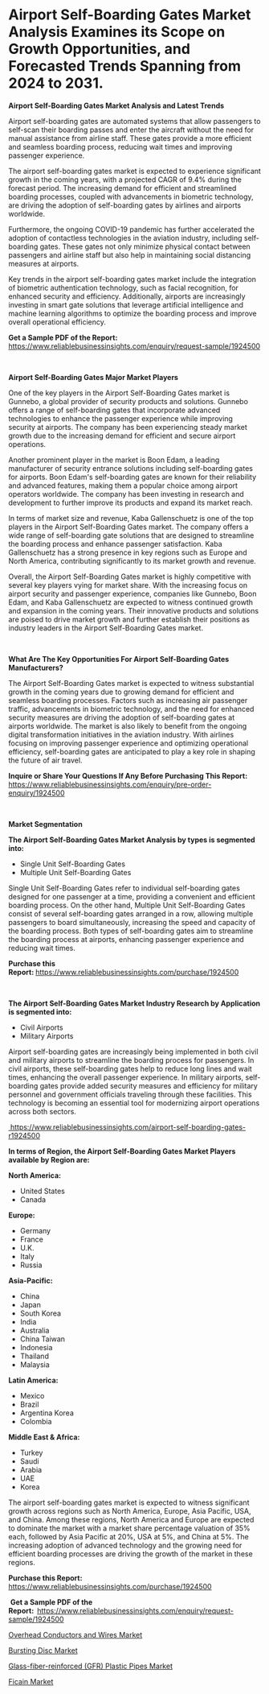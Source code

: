<p><h1>Airport Self-Boarding Gates Market Analysis Examines its Scope on Growth Opportunities, and Forecasted Trends Spanning from 2024 to 2031.</h1></p><p><strong>Airport Self-Boarding Gates Market Analysis and Latest Trends</strong></p>
<p><p>Airport self-boarding gates are automated systems that allow passengers to self-scan their boarding passes and enter the aircraft without the need for manual assistance from airline staff. These gates provide a more efficient and seamless boarding process, reducing wait times and improving passenger experience.</p><p>The airport self-boarding gates market is expected to experience significant growth in the coming years, with a projected CAGR of 9.4% during the forecast period. The increasing demand for efficient and streamlined boarding processes, coupled with advancements in biometric technology, are driving the adoption of self-boarding gates by airlines and airports worldwide.</p><p>Furthermore, the ongoing COVID-19 pandemic has further accelerated the adoption of contactless technologies in the aviation industry, including self-boarding gates. These gates not only minimize physical contact between passengers and airline staff but also help in maintaining social distancing measures at airports.</p><p>Key trends in the airport self-boarding gates market include the integration of biometric authentication technology, such as facial recognition, for enhanced security and efficiency. Additionally, airports are increasingly investing in smart gate solutions that leverage artificial intelligence and machine learning algorithms to optimize the boarding process and improve overall operational efficiency.</p></p>
<p><strong>Get a Sample PDF of the Report:&nbsp;</strong> <a href="https://www.reliablebusinessinsights.com/enquiry/request-sample/1924500">https://www.reliablebusinessinsights.com/enquiry/request-sample/1924500</a></p>
<p>&nbsp;</p>
<p><strong>Airport Self-Boarding Gates Major Market Players</strong></p>
<p><p>One of the key players in the Airport Self-Boarding Gates market is Gunnebo, a global provider of security products and solutions. Gunnebo offers a range of self-boarding gates that incorporate advanced technologies to enhance the passenger experience while improving security at airports. The company has been experiencing steady market growth due to the increasing demand for efficient and secure airport operations.</p><p>Another prominent player in the market is Boon Edam, a leading manufacturer of security entrance solutions including self-boarding gates for airports. Boon Edam's self-boarding gates are known for their reliability and advanced features, making them a popular choice among airport operators worldwide. The company has been investing in research and development to further improve its products and expand its market reach.</p><p>In terms of market size and revenue, Kaba Gallenschuetz is one of the top players in the Airport Self-Boarding Gates market. The company offers a wide range of self-boarding gate solutions that are designed to streamline the boarding process and enhance passenger satisfaction. Kaba Gallenschuetz has a strong presence in key regions such as Europe and North America, contributing significantly to its market growth and revenue.</p><p>Overall, the Airport Self-Boarding Gates market is highly competitive with several key players vying for market share. With the increasing focus on airport security and passenger experience, companies like Gunnebo, Boon Edam, and Kaba Gallenschuetz are expected to witness continued growth and expansion in the coming years. Their innovative products and solutions are poised to drive market growth and further establish their positions as industry leaders in the Airport Self-Boarding Gates market.</p></p>
<p>&nbsp;</p>
<p><strong>What Are The Key Opportunities For Airport Self-Boarding Gates Manufacturers?</strong></p>
<p><p>The Airport Self-Boarding Gates market is expected to witness substantial growth in the coming years due to growing demand for efficient and seamless boarding processes. Factors such as increasing air passenger traffic, advancements in biometric technology, and the need for enhanced security measures are driving the adoption of self-boarding gates at airports worldwide. The market is also likely to benefit from the ongoing digital transformation initiatives in the aviation industry. With airlines focusing on improving passenger experience and optimizing operational efficiency, self-boarding gates are anticipated to play a key role in shaping the future of air travel.</p></p>
<p><strong>Inquire or Share Your Questions If Any Before Purchasing This Report:</strong> <a href="https://www.reliablebusinessinsights.com/enquiry/pre-order-enquiry/1924500">https://www.reliablebusinessinsights.com/enquiry/pre-order-enquiry/1924500</a></p>
<p>&nbsp;</p>
<p><strong>Market Segmentation</strong></p>
<p><strong>The Airport Self-Boarding Gates Market Analysis by types is segmented into:</strong></p>
<p><ul><li>Single Unit Self-Boarding Gates</li><li>Multiple Unit Self-Boarding Gates</li></ul></p>
<p><p>Single Unit Self-Boarding Gates refer to individual self-boarding gates designed for one passenger at a time, providing a convenient and efficient boarding process. On the other hand, Multiple Unit Self-Boarding Gates consist of several self-boarding gates arranged in a row, allowing multiple passengers to board simultaneously, increasing the speed and capacity of the boarding process. Both types of self-boarding gates aim to streamline the boarding process at airports, enhancing passenger experience and reducing wait times.</p></p>
<p><strong>Purchase this Report:&nbsp;</strong><a href="https://www.reliablebusinessinsights.com/purchase/1924500">https://www.reliablebusinessinsights.com/purchase/1924500</a></p>
<p>&nbsp;</p>
<p><strong>The Airport Self-Boarding Gates Market Industry Research by Application is segmented into:</strong></p>
<p><ul><li>Civil Airports</li><li>Military Airports</li></ul></p>
<p><p>Airport self-boarding gates are increasingly being implemented in both civil and military airports to streamline the boarding process for passengers. In civil airports, these self-boarding gates help to reduce long lines and wait times, enhancing the overall passenger experience. In military airports, self-boarding gates provide added security measures and efficiency for military personnel and government officials traveling through these facilities. This technology is becoming an essential tool for modernizing airport operations across both sectors.</p></p>
<p><a href="https://www.reliablebusinessinsights.com/airport-self-boarding-gates-r1924500">&nbsp;https://www.reliablebusinessinsights.com/airport-self-boarding-gates-r1924500</a></p>
<p><strong>In terms of Region, the Airport Self-Boarding Gates Market Players available by Region are:</strong></p>
<p>
    <p> <strong> North America: </strong>
        <ul>
            <li>United States</li>
            <li>Canada</li>
        </ul>
        </p> 
    <p> <strong> Europe: </strong>
        <ul>
            <li>Germany</li>
            <li>France</li>
            <li>U.K.</li>
            <li>Italy</li>
            <li>Russia</li>
        </ul>
        </p> 
    <p> <strong> Asia-Pacific: </strong>
        <ul>
            <li>China</li>
            <li>Japan</li>
            <li>South Korea</li>
            <li>India</li>
            <li>Australia</li>
            <li>China Taiwan</li>
            <li>Indonesia</li>
            <li>Thailand</li>
            <li>Malaysia</li>
        </ul>
        </p> 
    <p> <strong> Latin America: </strong>
        <ul>
            <li>Mexico</li>
            <li>Brazil</li>
            <li>Argentina Korea</li>
            <li>Colombia</li>
        </ul>
        </p> 
    <p> <strong> Middle East & Africa: </strong>
        <ul>
            <li>Turkey</li>
            <li>Saudi</li>
            <li>Arabia</li>
            <li>UAE</li>
            <li>Korea</li>
        </ul>
    </p>
    </p>
<p><p>The airport self-boarding gates market is expected to witness significant growth across regions such as North America, Europe, Asia Pacific, USA, and China. Among these regions, North America and Europe are expected to dominate the market with a market share percentage valuation of 35% each, followed by Asia Pacific at 20%, USA at 5%, and China at 5%. The increasing adoption of advanced technology and the growing need for efficient boarding processes are driving the growth of the market in these regions.</p></p>
<p><strong>Purchase this Report: </strong><a href="https://www.reliablebusinessinsights.com/purchase/1924500">https://www.reliablebusinessinsights.com/purchase/1924500</a></p>
<p>&nbsp;<strong>Get a Sample PDF of the Report:&nbsp;&nbsp;</strong><a href="https://www.reliablebusinessinsights.com/enquiry/request-sample/1924500">https://www.reliablebusinessinsights.com/enquiry/request-sample/1924500</a></p>
<p><strong></strong></p>
<p><p><a href="https://medium.com/@richard.james09789/overhead-conductors-and-wires-market-analysis-report-global-insights-by-region-type-all-aluminum-e771f5252009">Overhead Conductors and Wires Market</a></p><p><a href="https://github.com/fiixsa/Market-Research-Report-List-3/blob/main/bursting-disc-market.md">Bursting Disc Market</a></p><p><a href="https://medium.com/@alexander.bell98078/global-glass-fiber-reinforced-gfr-plastic-pipes-market-exploring-market-share-market-trends-7e9fbfdba6fe">Glass-fiber-reinforced (GFR) Plastic Pipes Market</a></p><p><a href="https://github.com/Airanohannonzb68e5pb53oc1/Market-Research-Report-List-3/blob/main/ficain-market.md">Ficain Market</a></p></p>